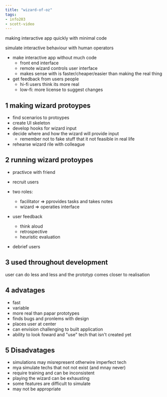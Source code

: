 ```yaml
---
title: "wizard-of-oz"
tags: 
- info203
- scott-video
---
```



making interactive app quickly with minimal code

simulate interactive behaviour with human operators

- make interactive app without much code
	- front end interface
	- remote wizard controls user interface
	- makes sense with is faster/cheaper/easier than making the real thing
- get feedback from users people
	- hi-fi users think its more real
	- low-fi: more license to suggest changes

## 1 making wizard protoypes
- find scenarios to protoypes
- create UI skeleton
- develop hooks for wizard input
- decide where and how the wizard will provide input
	- remember not to fake stuff that it not feasible in real life
- rehearse wizard rile with colleague

## 2 running wizard protoypes
- practivce with friend
- recruit users

- two roles:
	- facilitator ⇒ pprovides tasks and takes notes
	- wizard ⇒ operaties interface

- user feedback
	- think aloud
	- retrospective
	- heuristic evaluation

- debrief users


## 3 used throughout development
user can do less and less and the prototyp comes closer to realisation

## 4 advatages
- fast
- variable
- more real than papar prototypes
- finds bugs and pronlems with design
- places user at center
- can envision challenging to built application
- ability to look foward and "use" tech that isn't created yet


## 5 Disadvatages
- simulations may misrepresent otherwire imperfect tech
- mya simulate techs that not not exist (and mnay never)
- require training and can be inconsistent
- playing the wizard can be exhausting
- some features are difficult to simulate
- may not be appropriate
